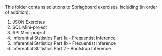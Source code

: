 This folder contains solutions to Springboard exercises, including (in order of addition):

1. JSON Exercises
2. SQL Mini-project
3. API Mini-project
4. Inferential Statistics Part 1a - Frequentist Inference
5. Inferential Statistics Part 1b - Frequentist Inference
6. Inferential Statistics Part 2 - Bootstrap Inference
